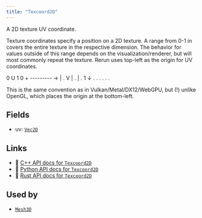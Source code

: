 ```yaml
---
title: "Texcoord2D"
---
```


A 2D texture UV coordinate.

Texture coordinates specify a position on a 2D texture.
A range from 0-1 in covers the entire texture in the respective dimension.
The behavior for values outside of this range depends on the visualization/renderer,
but will most commonly repeat the texture.
Rerun uses top-left as the origin for UV coordinates.

  0     U     1
0 + --------- →
  |           .
V |           .
  |           .
1 ↓ . . . . . .

This is the same convention as in Vulkan/Metal/DX12/WebGPU, but (!) unlike OpenGL,
which places the origin at the bottom-left.

## Fields

* uv: [`Vec2D`](../datatypes/vec2d.md)

## Links
 * 🌊 [C++ API docs for `Texcoord2D`](https://ref.rerun.io/docs/cpp/stable/structrerun_1_1components_1_1Texcoord2D.html)
 * 🐍 [Python API docs for `Texcoord2D`](https://ref.rerun.io/docs/python/stable/common/components#rerun.components.Texcoord2D)
 * 🦀 [Rust API docs for `Texcoord2D`](https://docs.rs/rerun/latest/rerun/components/struct.Texcoord2D.html)


## Used by

* [`Mesh3D`](../archetypes/mesh3d.md)
